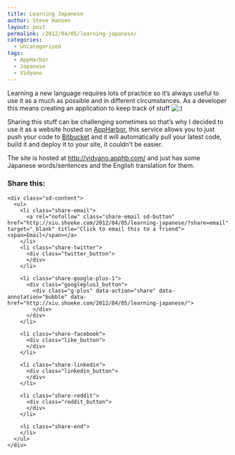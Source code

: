 ```yaml
---
title: Learning Japanese
author: Steve Hansen
layout: post
permalink: /2012/04/05/learning-japanese/
categories:
  - Uncategorized
tags:
  - AppHarbor
  - Japanese
  - Vidyano
---
```

Learning a new language requires lots of practice so it&#8217;s always useful to use it as a much as possible and in different circumstances. As a developer this means creating an application to keep track of stuff <img src="http://i2.wp.com/xiu.shoeke.com/wp-includes/images/smilies/icon_smile.gif?w=625" alt=":)" class="wp-smiley" data-recalc-dims="1" /> 

Sharing this stuff can be challenging sometimes so that&#8217;s why I decided to use it as a website hosted on <a href="http://www.appharbor.com/" target="_blank">AppHarbor</a>, this service allows you to just push your code to <a href="http://bitbucket.org/" target="_blank">Bitbucket</a> and it will automatically pull your latest code, build it and deploy it to your site, it couldn&#8217;t be easier.

The site is hosted at <a href="http://vidyano.apphb.com/#!/Query/0/03180022-d1ee-4938-bb57-7a0b91d4c4e1" target="_blank">http://vidyano.apphb.com/</a> and just has some Japanese words/sentences and the English translation for them.

<div class="sharedaddy sd-sharing-enabled">
  <div class="robots-nocontent sd-block sd-social sd-social-official sd-sharing">
    <h3 class="sd-title">
      Share this:
    </h3>
    
    <div class="sd-content">
      <ul>
        <li class="share-email">
          <a rel="nofollow" class="share-email sd-button" href="http://xiu.shoeke.com/2012/04/05/learning-japanese/?share=email" target="_blank" title="Click to email this to a friend"><span>Email</span></a>
        </li>
        <li class="share-twitter">
          <div class="twitter_button">
          </div>
        </li>
        
        <li class="share-google-plus-1">
          <div class="googleplus1_button">
            <div class="g-plus" data-action="share" data-annotation="bubble" data-href="http://xiu.shoeke.com/2012/04/05/learning-japanese/">
            </div>
          </div>
        </li>
        
        <li class="share-facebook">
          <div class="like_button">
          </div>
        </li>
        
        <li class="share-linkedin">
          <div class="linkedin_button">
          </div>
        </li>
        
        <li class="share-reddit">
          <div class="reddit_button">
          </div>
        </li>
        
        <li class="share-end">
        </li>
      </ul>
    </div>
  </div>
</div>